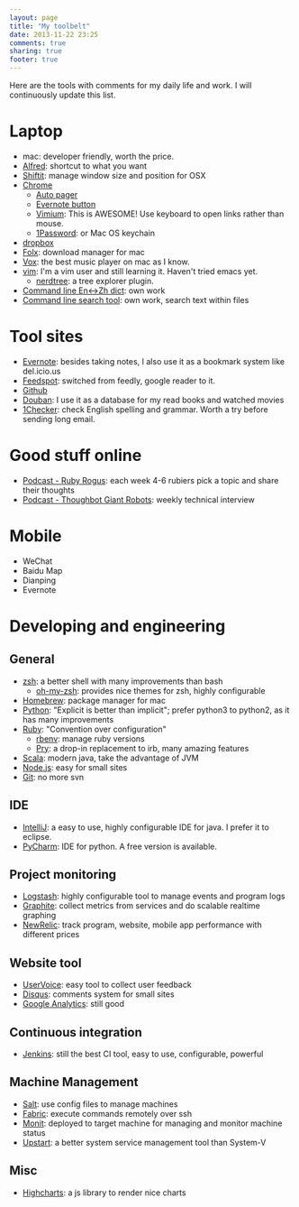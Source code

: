 ```yaml
---
layout: page
title: "My toolbelt"
date: 2013-11-22 23:25
comments: true
sharing: true
footer: true
---
```


Here are the tools with comments for my daily life and work. I will continuously update this list.

# Laptop
- mac: developer friendly, worth the price.
- [Alfred](http://www.alfredapp.com/): shortcut to what you want
- [Shiftit](https://github.com/fikovnik/ShiftIt): manage window size and position for OSX
- [Chrome](https://www.google.com/intl/en/chrome/browser/)
  - [Auto pager](https://chrome.google.com/webstore/detail/autopager-chrome/mmgagnmbebdebebbcleklifnobamjonh?hl=zh-CN)
  - [Evernote button](https://chrome.google.com/webstore/detail/evernote-web-clipper/pioclpoplcdbaefihamjohnefbikjilc?hl=zh-CN)
  - [Vimium](https://chrome.google.com/webstore/detail/vimium/dbepggeogbaibhgnhhndojpepiihcmeb): This is AWESOME! Use keyboard to open links rather than mouse.
  - [1Password](https://agilebits.com/onepassword): or Mac OS keychain
- [dropbox](http://dropbox.com)
- [Folx](http://www.mac-downloader.com/): download manager for mac
- [Vox](http://coppertino.com/vox/): the best music player on mac as I know.
- [vim](http://www.vim.org/): I'm a vim user and still learning it. Haven't tried emacs yet.
  - [nerdtree](https://github.com/scrooloose/nerdtree): a tree explorer plugin.
- [Command line En<->Zh dict](https://github.com/typd/cmd-dict): own work
- [Command line search tool](https://github.com/typd/cmd-search): own work, search text within files

# Tool sites
- [Evernote](http://www.evernote.com): besides taking notes, I also use it as a bookmark system like del.icio.us
- [Feedspot](http://www.feedspot.com): switched from feedly, google reader to it.
- [Github](http://www.github.com)
- [Douban](http://www.douban.com): I use it as a database for my read books and watched movies
- [1Checker](http://www.1checker.com/): check English spelling and grammar. Worth a try before sending long email.

# Good stuff online
- [Podcast - Ruby Rogus](http://rubyrogues.com/): each week 4-6 rubiers pick a topic and share their thoughts
- [Podcast - Thoughbot Giant Robots](https://learn.thoughtbot.com/giantrobots): weekly technical interview

# Mobile
- WeChat
- Baidu Map
- Dianping
- Evernote

# Developing and engineering
## General
- [zsh](http://www.zsh.org/): a better shell with many improvements than bash
  - [oh-my-zsh](https://github.com/robbyrussell/oh-my-zsh): provides nice themes for zsh, highly configurable
- [Homebrew](http://brew.sh/): package manager for mac
- [Python](http://python.org/): "Explicit is better than implicit"; prefer python3 to python2, as it has many improvements
- [Ruby](https://www.ruby-lang.org/en/): "Convention over configuration"
  - [rbenv](https://github.com/sstephenson/rbenv): manage ruby versions
  - [Pry](http://pryrepl.org/): a drop-in replacement to irb, many amazing features
- [Scala](http://www.scala-lang.org/): modern java, take the advantage of JVM
- [Node.js](http://nodejs.org/): easy for small sites
- [Git](http://git-scm.com): no more svn

## IDE
- [IntelliJ](http://www.jetbrains.com/idea/): a easy to use, highly configurable IDE for java. I prefer it to eclipse.
- [PyCharm](http://www.jetbrains.com/pycharm/): IDE for python. A free version is available.

## Project monitoring
- [Logstash](http://logstash.net/): highly configurable tool to manage events and program logs
- [Graphite](http://graphite.wikidot.com/): collect metrics from services and do scalable realtime graphing
- [NewRelic](http://www.newrelic.com): track program, website, mobile app performance with different prices

## Website tool
- [UserVoice](https://www.uservoice.com/): easy tool to collect user feedback
- [Disqus](http://disqus.com/): comments system for small sites
- [Google Analytics](http://www.google.com/analytics/): still good

## Continuous integration
- [Jenkins](http://jenkins-ci.org/): still the best CI tool, easy to use, configurable, powerful

## Machine Management
- [Salt](https://github.com/saltstack/salt): use config files to manage machines
- [Fabric](http://docs.fabfile.org/en/1.8/): execute commands remotely over ssh
- [Monit](http://mmonit.com/monit/): deployed to target machine for managing and monitor machine status
- [Upstart](http://upstart.ubuntu.com/): a better system service management tool than System-V

## Misc
- [Highcharts](http://www.highcharts.com/): a js library to render nice charts

